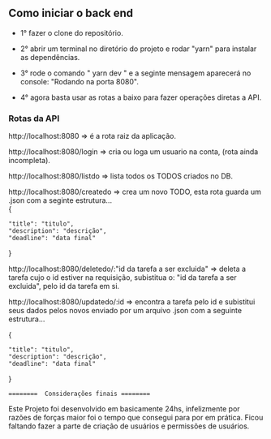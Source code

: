 ## Como iniciar o back end

* 1° fazer o clone do repositório.

* 2° abrir um terminal no diretório do projeto e rodar "yarn" para instalar as dependências.

* 3° rode o comando " yarn dev " e a seginte mensagem aparecerá no console: "Rodando na porta 8080".

* 4° agora basta usar as rotas a baixo para fazer operações diretas a API.

### Rotas da API

http://localhost:8080 => é a rota raiz da aplicação.

http://localhost:8080/login => cria ou loga um usuario na conta, (rota ainda incompleta).

http://localhost:8080/listdo => lista todos os TODOS criados no DB.

http://localhost:8080/createdo => crea um novo TODO, esta rota guarda um .json com a seginte estrutura...<br>
{

	"title": "titulo",
	"description": "descrição",
	"deadline": "data final"

}

http://localhost:8080/deletedo/:"id da tarefa a ser excluida" => deleta a tarefa cujo o id estiver na requisição, subistitua o: "id da tarefa a ser excluida", pelo id da tarefa em si.

http://localhost:8080/updatedo/:id  =>  encontra a tarefa pelo id e subistitui seus dados pelos novos enviado por um arquivo .json com a seguinte estrutura...

{

	"title": "titulo",
	"description": "descrição",
	"deadline": "data final"

}

    ========  Considerações finais ========

  Este Projeto foi desenvolvido em basicamente 24hs, infelizmente por razões de forças maior foi o tempo que consegui para por em prática.
  Ficou faltando fazer a parte de criação de usuários e permissões de usuários.